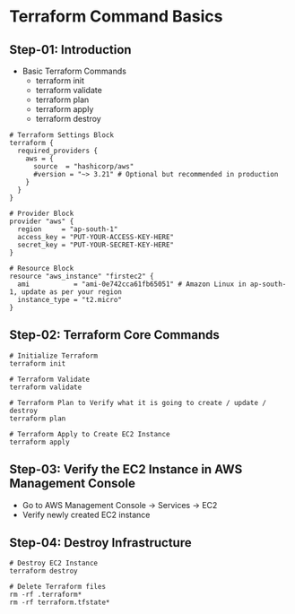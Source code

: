 # Terraform Command Basics

## Step-01: Introduction
- Basic Terraform Commands
  - terraform init
  - terraform validate
  - terraform plan
  - terraform apply
  - terraform destroy      

```t
# Terraform Settings Block
terraform {
  required_providers {
    aws = {
      source  = "hashicorp/aws"
      #version = "~> 3.21" # Optional but recommended in production
    }
  }
}

# Provider Block
provider "aws" {
  region     = "ap-south-1"
  access_key = "PUT-YOUR-ACCESS-KEY-HERE"
  secret_key = "PUT-YOUR-SECRET-KEY-HERE"
}

# Resource Block
resource "aws_instance" "firstec2" {
  ami           = "ami-0e742cca61fb65051" # Amazon Linux in ap-south-1, update as per your region
  instance_type = "t2.micro"
}
```

## Step-02: Terraform Core Commands
```t
# Initialize Terraform
terraform init

# Terraform Validate
terraform validate

# Terraform Plan to Verify what it is going to create / update / destroy
terraform plan

# Terraform Apply to Create EC2 Instance
terraform apply 
```

## Step-03: Verify the EC2 Instance in AWS Management Console
- Go to AWS Management Console -> Services -> EC2
- Verify newly created EC2 instance



## Step-04: Destroy Infrastructure
```t
# Destroy EC2 Instance
terraform destroy

# Delete Terraform files 
rm -rf .terraform*
rm -rf terraform.tfstate*
```



